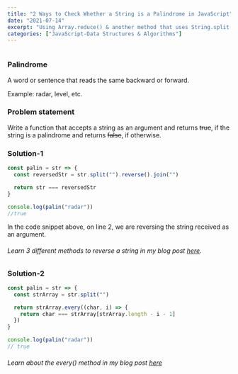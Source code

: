 ```yaml
---
title: "2 Ways to Check Whether a String is a Palindrome in JavaScript"
date: "2021-07-14"
excerpt: "Using Array.reduce() & another method that uses String.split(), Array.reverse() & Array.join()"
categories: ["JavaScript-Data Structures & Algorithms"]
---
```


```toc

```

### Palindrome

A word or sentence that reads the same backward or forward.

Example: radar, level, etc.

### Problem statement

Write a function that accepts a string as an argument and returns ~~true~~, if the string is a palindrome and returns ~~false~~, if otherwise.

### Solution-1

```js {numberLines, 2}
const palin = str => {
  const reversedStr = str.split("").reverse().join("")

  return str === reversedStr
}

console.log(palin("radar"))
//true
```

In the code snippet above, on line 2, we are reversing the string received as an argument.

###### Learn 3 different methods to reverse a string in my blog post [here](https://hemanta.io/3-ways-to-reverse-a-string-in-javascript/).

### Solution-2

```js {numberLines}
const palin = str => {
  const strArray = str.split("")

  return strArray.every((char, i) => {
    return char === strArray[strArray.length - i - 1]
  })
}

console.log(palin("radar"))
// true
```

###### Learn about the every() method in my blog post [here](https://hemanta.io/javascript-iterator-methods/)
